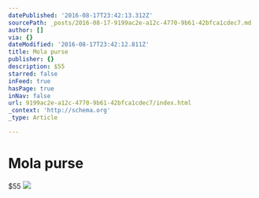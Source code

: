 ```yaml
---
datePublished: '2016-08-17T23:42:13.312Z'
sourcePath: _posts/2016-08-17-9199ac2e-a12c-4770-9b61-42bfca1cdec7.md
author: []
via: {}
dateModified: '2016-08-17T23:42:12.811Z'
title: Mola purse
publisher: {}
description: $55
starred: false
inFeed: true
hasPage: true
inNav: false
url: 9199ac2e-a12c-4770-9b61-42bfca1cdec7/index.html
_context: 'http://schema.org'
_type: Article

---
```

# Mola purse

$55
![](https://the-grid-user-content.s3-us-west-2.amazonaws.com/b6067aee-f5e2-4402-8b7c-acce96b3967d.jpg)